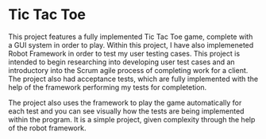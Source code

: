 Tic Tac Toe
===========

This project features a fully implemented Tic Tac Toe game, complete with a GUI system in order to play. Within this project, I have also implemeneted Robot Framework in order to test my user testing cases. This project is intended to begin researching into developing user test cases and an introductory into the Scrum agile process of completing work for a client. The project also had acceptance tests, which are fully implemented with the help of the framework performing my tests for completetion. 

The project also uses the framework to play the game automatically for each test and you can see visually how the tests are being implemented within the program. It is a simple project, given complexity through the help of the robot framework.


